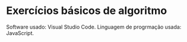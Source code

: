 # Exercícios básicos de algoritmo

Software usado: Visual Studio Code.
Linguagem de progrmação usada: JavaScript.
